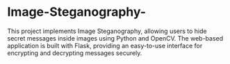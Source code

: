# Image-Steganography-
This project implements Image Steganography, allowing users to hide secret messages inside images using Python and OpenCV. The web-based application is built with Flask, providing an easy-to-use interface for encrypting and decrypting messages securely.
